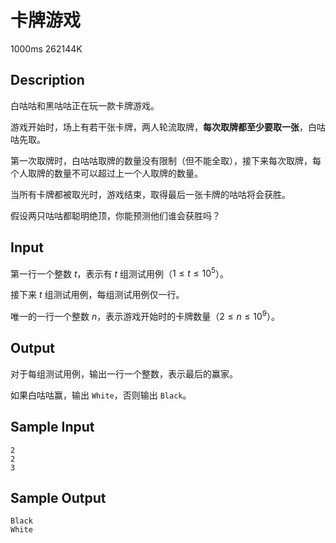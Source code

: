 # 卡牌游戏

1000ms  262144K

## Description

白咕咕和黑咕咕正在玩一款卡牌游戏。

游戏开始时，场上有若干张卡牌，两人轮流取牌，**每次取牌都至少要取一张**，白咕咕先取。

第一次取牌时，白咕咕取牌的数量没有限制（但不能全取），接下来每次取牌，每个人取牌的数量不可以超过上一个人取牌的数量。

当所有卡牌都被取光时，游戏结束，取得最后一张卡牌的咕咕将会获胜。

假设两只咕咕都聪明绝顶，你能预测他们谁会获胜吗？

## Input

第一行一个整数 $t$，表示有 $t$ 组测试用例（$1 \leq t \leq 10^5$）。

接下来 $t$ 组测试用例，每组测试用例仅一行。

唯一的一行一个整数 $n$，表示游戏开始时的卡牌数量（$2 \leq n \leq 10^9$）。

## Output

对于每组测试用例，输出一行一个整数，表示最后的赢家。

如果白咕咕赢，输出 `White`，否则输出 `Black`。

## Sample Input

```
2
2
3
```

## Sample Output

```
Black
White
```

